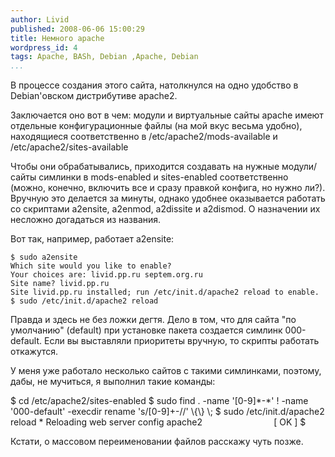 ```yaml
---
author: Livid
published: 2008-06-06 15:00:29
title: Немного apache
wordpress_id: 4
tags: Apache, BASh, Debian ,Apache, Debian
...
```


В процессе создания этого сайта, натолкнулся на одно удобство в
Debian'овском дистрибутиве apache2.

Заключается оно вот в чем: модули и виртуальные сайты apache имеют
отдельные конфигурационные файлы (на мой вкус весьма удобно),
находящиеся соответственно в /etc/apache2/mods-available и
/etc/apache2/sites-available

Чтобы они обрабатывались, приходится создавать на нужные модули/сайты
симлинки в mods-enabled и sites-enabled соответственно (можно, конечно,
включить все и сразу правкой конфига, но нужно ли?). Вручную это
делается за минуты, однако удобнее оказывается работать со скриптами
a2ensite, a2enmod, a2dissite и a2dismod. О назначении их несложно
догадаться из названия.


<!--more-->



Вот так, например, работает a2ensite:

    $ sudo a2ensite
    Which site would you like to enable?
    Your choices are: livid.pp.ru septem.org.ru
    Site name? livid.pp.ru
    Site livid.pp.ru installed; run /etc/init.d/apache2 reload to enable.
    $ sudo /etc/init.d/apache2 reload


Правда и здесь не без ложки дегтя. Дело в том, что для сайта "по
умолчанию" (default) при установке пакета создается симлинк 000-default.
Если вы выставляли приоритеты вручную, то скрипты работать откажутся.

У меня уже работало несколько сайтов с такими симлинками, поэтому, дабы,
не мучиться, я выполнил такие команды:

\$ cd /etc/apache2/sites-enabled
\$ sudo find . -name '[0-9]\*-\*' ! -name '000-default' -execdir rename
's/[0-9]+-//' \\{\\} \\;
\$ sudo /etc/init.d/apache2 reload
\* Reloading web server config apache2                             [ OK
]
\$

Кстати, о массовом переименовании файлов расскажу чуть позже.
